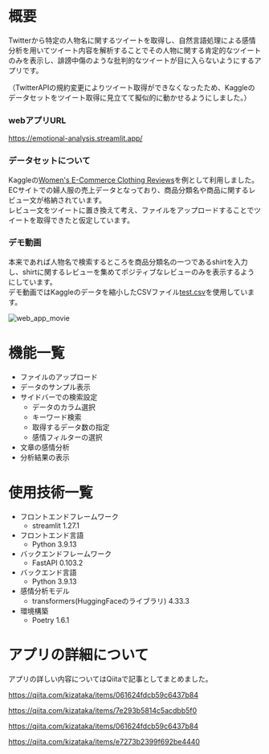 # 概要
Twitterから特定の人物名に関するツイートを取得し、自然言語処理による感情分析を用いてツイート内容を解析することでその人物に関する肯定的なツイートのみを表示し、誹謗中傷のような批判的なツイートが目に入らないようにするアプリです。  

（TwitterAPIの規約変更によりツイート取得ができなくなったため、Kaggleのデータセットをツイート取得に見立てて擬似的に動かせるようにしました。）

### webアプリURL
https://emotional-analysis.streamlit.app/  

### データセットについて
Kaggleの[Women's E-Commerce Clothing Reviews](https://www.kaggle.com/datasets/nicapotato/womens-ecommerce-clothing-reviews?resource=download)を例として利用しました。  
ECサイトでの婦人服の売上データとなっており、商品分類名や商品に関するレビュー文が格納されています。  
レビュー文をツイートに置き換えて考え、ファイルをアップロードすることでツイートを取得できたと仮定しています。

### デモ動画
本来であれば人物名で検索するところを商品分類名の一つであるshirtを入力し、shirtに関するレビューを集めてポジティブなレビューのみを表示するようにしています。  
デモ動画ではKaggleのデータを縮小したCSVファイル[test.csv](https://drive.google.com/file/d/1cAJ2OdLswGHbR9fdrt8YFQYxP2c1SnKL/view?usp=drive_link)を使用しています。  

![web_app_movie](https://github.com/kizataka/web_app_sentiment_analyzer/assets/112063667/c514762d-908b-4e8a-b31a-8f00877578e2)  

# 機能一覧
* ファイルのアップロード
* データのサンプル表示
* サイドバーでの検索設定
    * データのカラム選択
    * キーワード検索
    * 取得するデータ数の指定
    * 感情フィルターの選択
* 文章の感情分析
* 分析結果の表示

# 使用技術一覧
* フロントエンドフレームワーク
    * streamlit 1.27.1
* フロントエンド言語
    * Python 3.9.13
* バックエンドフレームワーク
    * FastAPI 0.103.2
* バックエンド言語
    * Python 3.9.13
* 感情分析モデル
    * transformers(HuggingFaceのライブラリ) 4.33.3
* 環境構築
    * Poetry 1.6.1

# アプリの詳細について
アプリの詳しい内容についてはQiitaで記事としてまとめました。  

https://qiita.com/kizataka/items/061624fdcb59c6437b84

https://qiita.com/kizataka/items/7e293b5814c5acdbb5f0

https://qiita.com/kizataka/items/061624fdcb59c6437b84

https://qiita.com/kizataka/items/e7273b2399f692be4440
